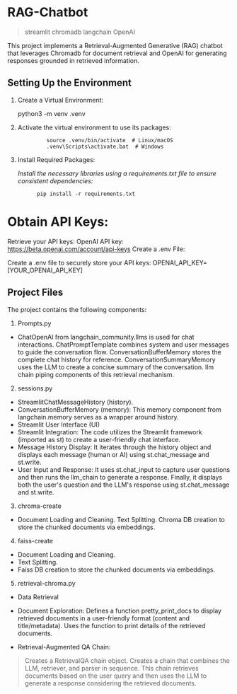 # RAG-Chatbot

> streamlit 
> chromadb
> langchain
> OpenAI

This project implements a Retrieval-Augmented Generative (RAG) chatbot that leverages Chromadb for document retrieval and OpenAI for generating responses grounded in retrieved information. 

## Setting Up the Environment

1. Create a Virtual Environment:

      python3 -m venv .venv


2. Activate the virtual environment to use its packages:

                source .venv/bin/activate  # Linux/macOS
                .venv\Scripts\activate.bat  # Windows
  
3. Install Required Packages:

      *Install the necessary libraries using a requirements.txt file to ensure consistent dependencies:*

             pip install -r requirements.txt


# Obtain API Keys:

Retrieve your API keys:
OpenAI API key: https://beta.openai.com/account/api-keys
Create a .env File:

Create a .env file to securely store your API keys:
OPENAI_API_KEY=[YOUR_OPENAI_API_KEY]

## Project Files

The project contains the following components:

1. Prompts.py
* ChatOpenAI from langchain_community.llms is used for chat interactions.
ChatPromptTemplate combines system and user messages to guide the conversation flow.
ConversationBufferMemory stores the complete chat history for reference.
ConversationSummaryMemory uses the LLM to create a concise summary of the conversation.
llm chain piping components of this retrieval mechanism.

2. sessions.py

* StreamlitChatMessageHistory (history).
* ConversationBufferMemory (memory): This memory component from langchain.memory serves as a wrapper around history.
* Streamlit User Interface (UI)
* Streamlit Integration: The code utilizes the Streamlit framework (imported as st) to create a user-friendly chat interface.
* Message History Display: It iterates through the history object and displays each message (human or AI) using st.chat_message and st.write.
* User Input and Response: It uses st.chat_input to capture user questions and then runs the llm_chain to generate a response. Finally, it displays both the user's question and the LLM's response using st.chat_message and st.write.

3. chroma-create

* Document Loading and Cleaning.
Text Splitting.
Chroma DB creation to store the chunked documents via embeddings.

4. faiss-create

* Document Loading and Cleaning.
* Text Splitting.
* Faiss DB creation to store the chunked documents via embeddings.

5. retrieval-chroma.py

* Data Retrieval

* Document Exploration: Defines a function pretty_print_docs to display retrieved documents in a user-friendly format (content and title/metadata).
Uses the function to print details of the retrieved documents.

* Retrieval-Augmented QA Chain:
> Creates a RetrievalQA chain object.
> Creates a chain that combines the LLM, retriever, and parser in sequence. 
> This chain retrieves documents based on the user query and then uses the LLM to generate a response considering the retrieved documents.

